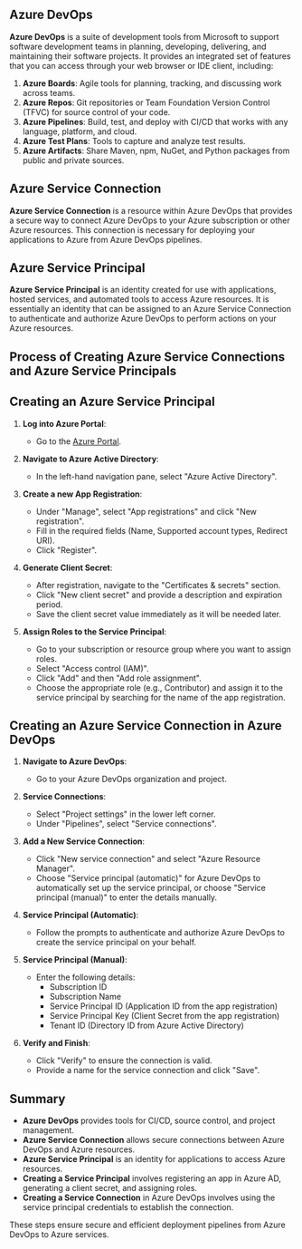 ## Azure DevOps

**Azure DevOps** is a suite of development tools from Microsoft to support software development teams in planning, developing, delivering, and maintaining their software projects. It provides an integrated set of features that you can access through your web browser or IDE client, including:

1. **Azure Boards**: Agile tools for planning, tracking, and discussing work across teams.
2. **Azure Repos**: Git repositories or Team Foundation Version Control (TFVC) for source control of your code.
3. **Azure Pipelines**: Build, test, and deploy with CI/CD that works with any language, platform, and cloud.
4. **Azure Test Plans**: Tools to capture and analyze test results.
5. **Azure Artifacts**: Share Maven, npm, NuGet, and Python packages from public and private sources.

## Azure Service Connection

**Azure Service Connection** is a resource within Azure DevOps that provides a secure way to connect Azure DevOps to your Azure subscription or other Azure resources. This connection is necessary for deploying your applications to Azure from Azure DevOps pipelines.

## Azure Service Principal

**Azure Service Principal** is an identity created for use with applications, hosted services, and automated tools to access Azure resources. It is essentially an identity that can be assigned to an Azure Service Connection to authenticate and authorize Azure DevOps to perform actions on your Azure resources.

## Process of Creating Azure Service Connections and Azure Service Principals

## Creating an Azure Service Principal

1. **Log into Azure Portal**:
   - Go to the [Azure Portal](https://portal.azure.com).

2. **Navigate to Azure Active Directory**:
   - In the left-hand navigation pane, select "Azure Active Directory".

3. **Create a new App Registration**:
   - Under "Manage", select "App registrations" and click "New registration".
   - Fill in the required fields (Name, Supported account types, Redirect URI).
   - Click "Register".

4. **Generate Client Secret**:
   - After registration, navigate to the "Certificates & secrets" section.
   - Click "New client secret" and provide a description and expiration period.
   - Save the client secret value immediately as it will be needed later.

5. **Assign Roles to the Service Principal**:
   - Go to your subscription or resource group where you want to assign roles.
   - Select "Access control (IAM)".
   - Click "Add" and then "Add role assignment".
   - Choose the appropriate role (e.g., Contributor) and assign it to the service principal by searching for the name of the app registration.

## Creating an Azure Service Connection in Azure DevOps

1. **Navigate to Azure DevOps**:
   - Go to your Azure DevOps organization and project.

2. **Service Connections**:
   - Select "Project settings" in the lower left corner.
   - Under "Pipelines", select "Service connections".

3. **Add a New Service Connection**:
   - Click "New service connection" and select "Azure Resource Manager".
   - Choose "Service principal (automatic)" for Azure DevOps to automatically set up the service principal, or choose "Service principal (manual)" to enter the details manually.

4. **Service Principal (Automatic)**:
   - Follow the prompts to authenticate and authorize Azure DevOps to create the service principal on your behalf.

5. **Service Principal (Manual)**:
   - Enter the following details:
     - Subscription ID
     - Subscription Name
     - Service Principal ID (Application ID from the app registration)
     - Service Principal Key (Client Secret from the app registration)
     - Tenant ID (Directory ID from Azure Active Directory)

6. **Verify and Finish**:
   - Click "Verify" to ensure the connection is valid.
   - Provide a name for the service connection and click "Save".

## Summary

- **Azure DevOps** provides tools for CI/CD, source control, and project management.
- **Azure Service Connection** allows secure connections between Azure DevOps and Azure resources.
- **Azure Service Principal** is an identity for applications to access Azure resources.
- **Creating a Service Principal** involves registering an app in Azure AD, generating a client secret, and assigning roles.
- **Creating a Service Connection** in Azure DevOps involves using the service principal credentials to establish the connection.

These steps ensure secure and efficient deployment pipelines from Azure DevOps to Azure services.